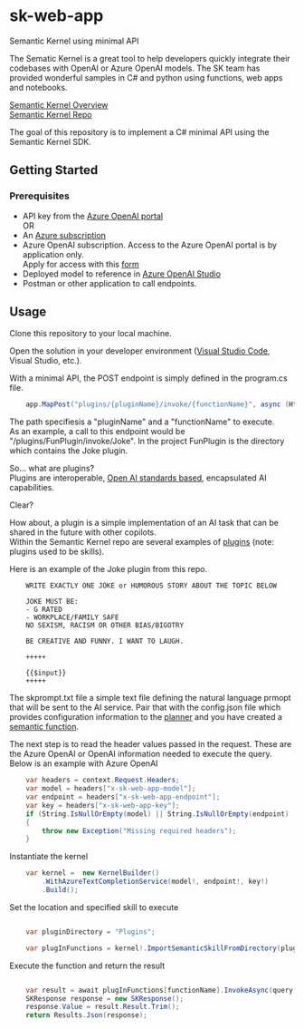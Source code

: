 # sk-web-app
Semantic Kernel using minimal API

The Sematic Kernel is a great tool to help developers quickly integrate their codebases with OpenAI or Azure OpenAI models.  The SK team has provided wonderful samples in C# and python using functions, web apps and notebooks.  

[Semantic Kernel Overview](https://learn.microsoft.com/en-us/semantic-kernel/overview/)   
[Semantic Kernel Repo](https://github.com/microsoft/semantic-kernel)


The goal of this repository is to implement a C# minimal API using the Semantic Kernel SDK. 

## Getting Started

### Prerequisites
  
* API key from the [Azure OpenAI portal](https://learn.microsoft.com/en-us/azure/cognitive-services/openai/how-to/create-resource?pivots=web-portal#create-a-resource)   
OR
* An [Azure subscription](https://azure.microsoft.com/free/)
* Azure OpenAI subscription.  Access to the Azure OpenAI portal is by application only.  
Apply for access with this [form](https://aka.ms/oai/access?azure-portal=true)  
* Deployed model to reference in [Azure OpenAI Studio](https://learn.microsoft.com/en-us/azure/cognitive-services/openai/how-to/create-resource?pivots=web-portal#deploy-a-model)   
* Postman or other application to call endpoints.

## Usage

Clone this repository to your local machine.

Open the solution in your developer environment ([Visual Studio Code](https://code.visualstudio.com/), Visual Studio, etc.).

With a minimal API, the POST endpoint is simply defined in the program.cs file.
```C#
    app.MapPost("plugins/{pluginName}/invoke/{functionName}", async (HttpContext context, Query query, string pluginName, string functionName) =>
```   
The path specifiesis a "pluginName" and a "functionName" to execute.   
As an example, a call to this endpoint would be "/plugins/FunPlugin/invoke/Joke".  In the project FunPlugin is the directory which contains the Joke plugin.   

So... what are plugins?   
Plugins are interoperable, [Open AI standards based](https://platform.openai.com/docs/plugins/getting-started/), encapsulated AI capabilities.

Clear?   

How about, a plugin is a simple implementation of an AI task that can be shared in the future with other copilots.   
Within the Semantic Kernel repo are several examples of [plugins](https://github.com/microsoft/semantic-kernel/tree/main/samples/skills) (note: plugins used to be skills).   

Here is an example of the Joke plugin from this repo.
```Text
    WRITE EXACTLY ONE JOKE or HUMOROUS STORY ABOUT THE TOPIC BELOW

    JOKE MUST BE:
    - G RATED
    - WORKPLACE/FAMILY SAFE
    NO SEXISM, RACISM OR OTHER BIAS/BIGOTRY

    BE CREATIVE AND FUNNY. I WANT TO LAUGH.

    +++++

    {{$input}}
    +++++
```

The skprompt.txt file a simple text file defining the natural language prmopt that will be sent to the AI service.   Pair that with the config.json file which provides configuration information to the [planner](https://learn.microsoft.com/en-us/semantic-kernel/ai-orchestration/planner?tabs=Csharp) and you have created a [semantic function](https://learn.microsoft.com/en-us/semantic-kernel/ai-orchestration/semantic-functions?tabs=Csharp).   

The next step is to read the header values passed in the request.  These are the Azure OpenAI or OpenAI information needed to execute the query.  Below is an example with Azure OpenAI
```C#
    var headers = context.Request.Headers;
    var model = headers["x-sk-web-app-model"];
    var endpoint = headers["x-sk-web-app-endpoint"];
    var key = headers["x-sk-web-app-key"];
    if (String.IsNullOrEmpty(model) || String.IsNullOrEmpty(endpoint) || String.IsNullOrEmpty(key))
    {
        throw new Exception("Missing required headers");
    }
```   
Instantiate the kernel 
```C#
    var kernel =  new KernelBuilder()
        .WithAzureTextCompletionService(model!, endpoint!, key!)
        .Build();
```   

Set the location and specified skill to execute   
```C#

    var pluginDirectory = "Plugins";

    var plugInFunctions = kernel!.ImportSemanticSkillFromDirectory(pluginDirectory, pluginName);
```   

Execute the function and return the result
```C#

    var result = await plugInFunctions[functionName].InvokeAsync(query.Value);
    SKResponse response = new SKResponse();
    response.Value = result.Result.Trim();
    return Results.Json(response);
```   



